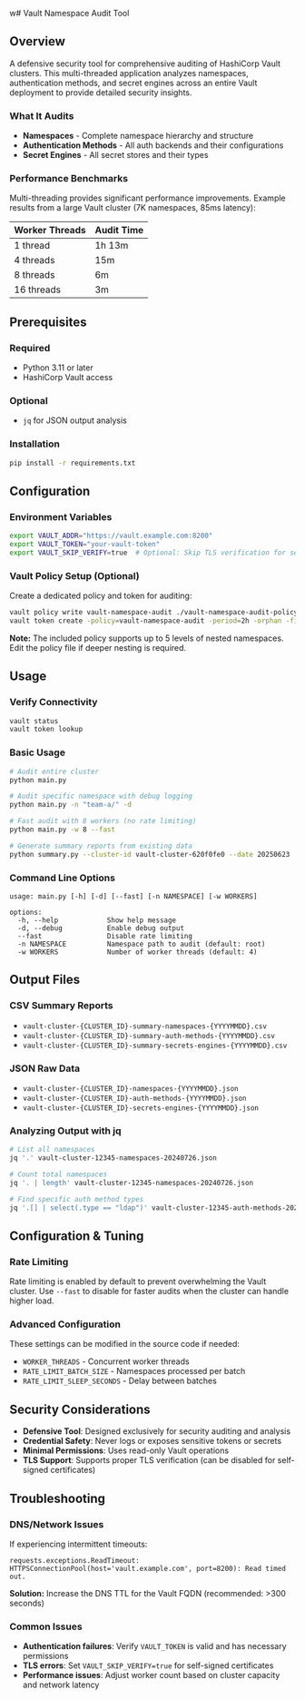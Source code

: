 w# Vault Namespace Audit Tool

## Overview
A defensive security tool for comprehensive auditing of HashiCorp Vault clusters. This multi-threaded application analyzes namespaces, authentication methods, and secret engines across an entire Vault deployment to provide detailed security insights.

### What It Audits
- **Namespaces** - Complete namespace hierarchy and structure
- **Authentication Methods** - All auth backends and their configurations
- **Secret Engines** - All secret stores and their types

### Performance Benchmarks
Multi-threading provides significant performance improvements. Example results from a large Vault cluster (7K namespaces, 85ms latency):

| Worker Threads | Audit Time |
|----------------|------------|
| 1 thread       | 1h 13m     |
| 4 threads      | 15m        |
| 8 threads      | 6m         |
| 16 threads     | 3m         |

## Prerequisites

### Required
- Python 3.11 or later
- HashiCorp Vault access

### Optional
- `jq` for JSON output analysis

### Installation
```bash
pip install -r requirements.txt
```

## Configuration

### Environment Variables
```bash
export VAULT_ADDR="https://vault.example.com:8200"
export VAULT_TOKEN="your-vault-token"
export VAULT_SKIP_VERIFY=true  # Optional: Skip TLS verification for self-signed certs
```

### Vault Policy Setup (Optional)
Create a dedicated policy and token for auditing:

```bash
vault policy write vault-namespace-audit ./vault-namespace-audit-policy.hcl
vault token create -policy=vault-namespace-audit -period=2h -orphan -field=token
```

**Note:** The included policy supports up to 5 levels of nested namespaces. Edit the policy file if deeper nesting is required.

## Usage

### Verify Connectivity
```bash
vault status
vault token lookup
```

### Basic Usage
```bash
# Audit entire cluster
python main.py

# Audit specific namespace with debug logging
python main.py -n "team-a/" -d

# Fast audit with 8 workers (no rate limiting)
python main.py -w 8 --fast

# Generate summary reports from existing data
python summary.py --cluster-id vault-cluster-620f0fe0 --date 20250623
```

### Command Line Options
```
usage: main.py [-h] [-d] [--fast] [-n NAMESPACE] [-w WORKERS]

options:
  -h, --help            Show help message
  -d, --debug           Enable debug output
  --fast                Disable rate limiting
  -n NAMESPACE          Namespace path to audit (default: root)
  -w WORKERS            Number of worker threads (default: 4)
```

## Output Files

### CSV Summary Reports
- `vault-cluster-{CLUSTER_ID}-summary-namespaces-{YYYYMMDD}.csv`
- `vault-cluster-{CLUSTER_ID}-summary-auth-methods-{YYYYMMDD}.csv`
- `vault-cluster-{CLUSTER_ID}-summary-secrets-engines-{YYYYMMDD}.csv`

### JSON Raw Data
- `vault-cluster-{CLUSTER_ID}-namespaces-{YYYYMMDD}.json`
- `vault-cluster-{CLUSTER_ID}-auth-methods-{YYYYMMDD}.json`
- `vault-cluster-{CLUSTER_ID}-secrets-engines-{YYYYMMDD}.json`

### Analyzing Output with jq
```bash
# List all namespaces
jq '.' vault-cluster-12345-namespaces-20240726.json

# Count total namespaces
jq '. | length' vault-cluster-12345-namespaces-20240726.json

# Find specific auth method types
jq '.[] | select(.type == "ldap")' vault-cluster-12345-auth-methods-20240726.json
```

## Configuration & Tuning

### Rate Limiting
Rate limiting is enabled by default to prevent overwhelming the Vault cluster. Use `--fast` to disable for faster audits when the cluster can handle higher load.

### Advanced Configuration
These settings can be modified in the source code if needed:
- `WORKER_THREADS` - Concurrent worker threads
- `RATE_LIMIT_BATCH_SIZE` - Namespaces processed per batch
- `RATE_LIMIT_SLEEP_SECONDS` - Delay between batches

## Security Considerations

- **Defensive Tool**: Designed exclusively for security auditing and analysis
- **Credential Safety**: Never logs or exposes sensitive tokens or secrets
- **Minimal Permissions**: Uses read-only Vault operations
- **TLS Support**: Supports proper TLS verification (can be disabled for self-signed certificates)

## Troubleshooting

### DNS/Network Issues
If experiencing intermittent timeouts:
```
requests.exceptions.ReadTimeout: HTTPSConnectionPool(host='vault.example.com', port=8200): Read timed out.
```

**Solution:** Increase the DNS TTL for the Vault FQDN (recommended: >300 seconds)

### Common Issues
- **Authentication failures**: Verify `VAULT_TOKEN` is valid and has necessary permissions
- **TLS errors**: Set `VAULT_SKIP_VERIFY=true` for self-signed certificates
- **Performance issues**: Adjust worker count based on cluster capacity and network latency

